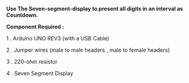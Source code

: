 **Use The Seven-segment-display to present all digits in an interval as Countdown.**



**Component Required :**

1 . Arduino UNO REV3 (with a USB Cable)

2 . Jumper wires (male to male headers , male to female headers)

3 . 220-ohm resistor

4 . Seven Segment Display

